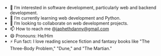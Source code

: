 - 👀 I’m interested in software development, particularly web and backend development.
- 🌱 I’m currently learning web development and Python.
- 💞️ I’m looking to collaborate on web development projects.
- 📫 How to reach me @japhethdanny@gmail.com
- 😄 Pronouns: He/Him
- ⚡ Fun fact: I love reading science fiction and fantasy books like "The Three-Body Problem," "Dune," and "The Martian."

<!---
JaphD/JaphD is a ✨ special ✨ repository because its `README.md` (this file) appears on your GitHub profile.
You can click the Preview link to take a look at your changes.
--->
